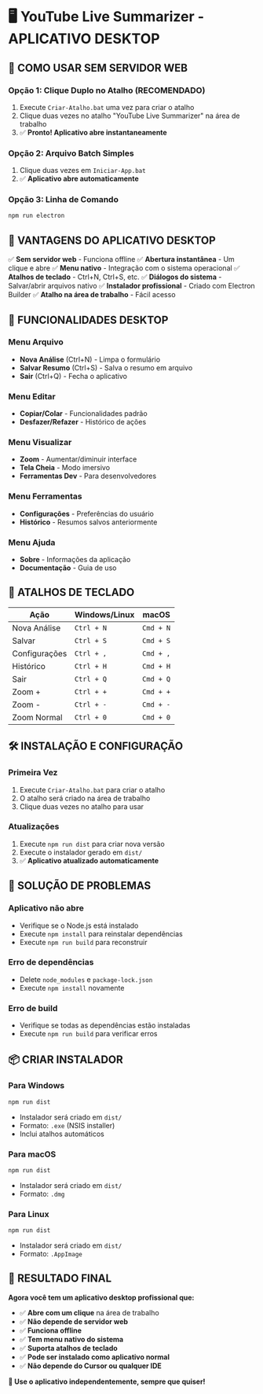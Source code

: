 # 🖥️ YouTube Live Summarizer - APLICATIVO DESKTOP

## 🚀 **COMO USAR SEM SERVIDOR WEB**

### **Opção 1: Clique Duplo no Atalho (RECOMENDADO)**
1. Execute `Criar-Atalho.bat` uma vez para criar o atalho
2. Clique duas vezes no atalho "YouTube Live Summarizer" na área de trabalho
3. ✅ **Pronto! Aplicativo abre instantaneamente**

### **Opção 2: Arquivo Batch Simples**
1. Clique duas vezes em `Iniciar-App.bat`
2. ✅ **Aplicativo abre automaticamente**

### **Opção 3: Linha de Comando**
```bash
npm run electron
```

## 🎯 **VANTAGENS DO APLICATIVO DESKTOP**

✅ **Sem servidor web** - Funciona offline
✅ **Abertura instantânea** - Um clique e abre
✅ **Menu nativo** - Integração com o sistema operacional
✅ **Atalhos de teclado** - Ctrl+N, Ctrl+S, etc.
✅ **Diálogos do sistema** - Salvar/abrir arquivos nativo
✅ **Instalador profissional** - Criado com Electron Builder
✅ **Atalho na área de trabalho** - Fácil acesso

## 🔧 **FUNCIONALIDADES DESKTOP**

### **Menu Arquivo**
- **Nova Análise** (Ctrl+N) - Limpa o formulário
- **Salvar Resumo** (Ctrl+S) - Salva o resumo em arquivo
- **Sair** (Ctrl+Q) - Fecha o aplicativo

### **Menu Editar**
- **Copiar/Colar** - Funcionalidades padrão
- **Desfazer/Refazer** - Histórico de ações

### **Menu Visualizar**
- **Zoom** - Aumentar/diminuir interface
- **Tela Cheia** - Modo imersivo
- **Ferramentas Dev** - Para desenvolvedores

### **Menu Ferramentas**
- **Configurações** - Preferências do usuário
- **Histórico** - Resumos salvos anteriormente

### **Menu Ajuda**
- **Sobre** - Informações da aplicação
- **Documentação** - Guia de uso

## 📱 **ATALHOS DE TECLADO**

| Ação | Windows/Linux | macOS |
|------|---------------|-------|
| Nova Análise | `Ctrl + N` | `Cmd + N` |
| Salvar | `Ctrl + S` | `Cmd + S` |
| Configurações | `Ctrl + ,` | `Cmd + ,` |
| Histórico | `Ctrl + H` | `Cmd + H` |
| Sair | `Ctrl + Q` | `Cmd + Q` |
| Zoom + | `Ctrl + +` | `Cmd + +` |
| Zoom - | `Ctrl + -` | `Cmd + -` |
| Zoom Normal | `Ctrl + 0` | `Cmd + 0` |

## 🛠️ **INSTALAÇÃO E CONFIGURAÇÃO**

### **Primeira Vez**
1. Execute `Criar-Atalho.bat` para criar o atalho
2. O atalho será criado na área de trabalho
3. Clique duas vezes no atalho para usar

### **Atualizações**
1. Execute `npm run dist` para criar nova versão
2. Execute o instalador gerado em `dist/`
3. ✅ **Aplicativo atualizado automaticamente**

## 🚨 **SOLUÇÃO DE PROBLEMAS**

### **Aplicativo não abre**
- Verifique se o Node.js está instalado
- Execute `npm install` para reinstalar dependências
- Execute `npm run build` para reconstruir

### **Erro de dependências**
- Delete `node_modules` e `package-lock.json`
- Execute `npm install` novamente

### **Erro de build**
- Verifique se todas as dependências estão instaladas
- Execute `npm run build` para verificar erros

## 📦 **CRIAR INSTALADOR**

### **Para Windows**
```bash
npm run dist
```
- Instalador será criado em `dist/`
- Formato: `.exe` (NSIS installer)
- Inclui atalhos automáticos

### **Para macOS**
```bash
npm run dist
```
- Instalador será criado em `dist/`
- Formato: `.dmg`

### **Para Linux**
```bash
npm run dist
```
- Instalador será criado em `dist/`
- Formato: `.AppImage`

## 🎉 **RESULTADO FINAL**

**Agora você tem um aplicativo desktop profissional que:**
- ✅ **Abre com um clique** na área de trabalho
- ✅ **Não depende de servidor web**
- ✅ **Funciona offline**
- ✅ **Tem menu nativo do sistema**
- ✅ **Suporta atalhos de teclado**
- ✅ **Pode ser instalado como aplicativo normal**
- ✅ **Não depende do Cursor ou qualquer IDE**

**🎯 Use o aplicativo independentemente, sempre que quiser!**



